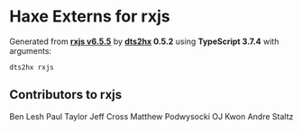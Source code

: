 # Haxe Externs for rxjs

Generated from **[rxjs v6.5.5](https://github.com/ReactiveX/RxJS)** by **[dts2hx](https://github.com/haxiomic/dts2hx) 0.5.2** using **TypeScript 3.7.4** with arguments:

	dts2hx rxjs

## Contributors to rxjs
Ben Lesh
Paul Taylor
Jeff Cross
Matthew Podwysocki
OJ Kwon
Andre Staltz